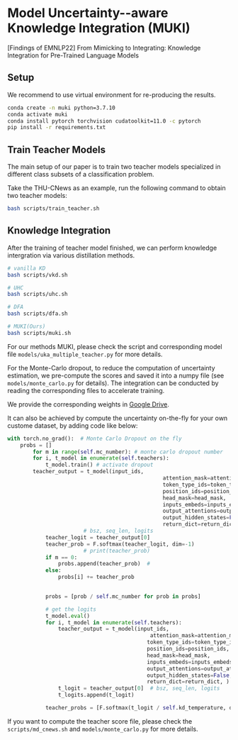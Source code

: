 # Model Uncertainty--aware Knowledge Integration (MUKI)

[Findings of EMNLP22] From Mimicking to Integrating: Knowledge Integration for Pre-Trained Language Models

## Setup

We recommend to use virtual environment for re-producing the results.

```bash
conda create -n muki python=3.7.10
conda activate muki
conda install pytorch torchvision cudatoolkit=11.0 -c pytorch 
pip install -r requirements.txt
```

## Train Teacher Models

The main setup of our paper is to train two teacher models specialized in different class subsets of a classification problem.

Take the THU-CNews as an example, run the following command to obtain two teacher models:

```bash
bash scripts/train_teacher.sh

```

## Knowledge Integration 

After the training of teacher model finished, we can perform knowledge intergration via various distillation methods.

```bash
# vanilla KD
bash scripts/vkd.sh 

# UHC
bash scripts/uhc.sh 

# DFA 
bash scripts/dfa.sh

# MUKI(Ours)
bash scripts/muki.sh

```

For our methods MUKI, please check the script and corresponding model file `models/uka_multiple_teacher.py` for more details.

For the Monte-Carlo dropout, to reduce the computation of uncertainty estimation, we pre-compute the scores and saved it into a numpy file (see `models/monte_carlo.py` for details). The integration can be conducted by reading the corresponding files to accelerate training.

We provide the corresponding weights in [Google Drive](https://drive.google.com/file/d/1l_p_WStrMP_zGkEp77I8cH_gvwfrd0Ya/view?usp=sharing).

It can also be achieved by compute the uncertainty on-the-fly for your own custome dataset, by adding code like below:

```python
with torch.no_grad():  # Monte Carlo Dropout on the fly
	probs = []
        for m in range(self.mc_number): # monte carlo dropout number 
        for i, t_model in enumerate(self.teachers):
        	t_model.train() # activate dropout 
		teacher_output = t_model(input_ids,
                                                 attention_mask=attention_mask,
                                                 token_type_ids=token_type_ids,
                                                 position_ids=position_ids,
                                                 head_mask=head_mask,
                                                 inputs_embeds=inputs_embeds,
                                                 output_attentions=output_attentions,
                                                 output_hidden_states=False,
                                                 return_dict=return_dict, )
                        # bsz, seq_len, logits
            teacher_logit = teacher_output[0]
            teacher_prob = F.softmax(teacher_logit, dim=-1)
                        # print(teacher_prob)
            if m == 0:
                probs.append(teacher_prob)  #
            else:
                probs[i] += teacher_prob

  
            probs = [prob / self.mc_number for prob in probs]

            # get the logits
            t_model.eval()
            for i, t_model in enumerate(self.teachers):
                teacher_output = t_model(input_ids,
                                             attention_mask=attention_mask,
                                            token_type_ids=token_type_ids,
                                            position_ids=position_ids,
                                            head_mask=head_mask,
                                            inputs_embeds=inputs_embeds,
                                            output_attentions=output_attentions,
                                            output_hidden_states=False,
                                            return_dict=return_dict, )
                t_logit = teacher_output[0]  # bsz, seq_len, logits
                t_logits.append(t_logit)

            teacher_probs = [F.softmax(t_logit / self.kd_temperature, dim=-1) for t_logit in t_logits]
```

If you want to compute the teacher score file, please check the `scripts/md_cnews.sh` and `models/monte_carlo.py` for more details.
